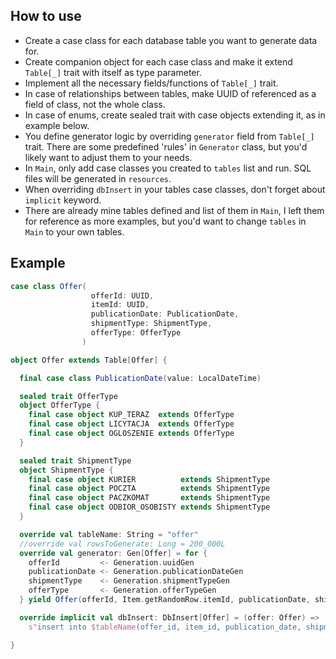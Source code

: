 ## How to use

- Create a case class for each database table you want to generate data for. 
- Create companion object for each case class and make it extend ```Table[_]``` trait with itself as type parameter.
- Implement all the necessary fields/functions of ```Table[_]``` trait.
- In case of relationships between tables, make UUID of referenced as a field of class, not the whole class.
- In case of enums, create sealed trait with case objects extending it, as in example below.
- You define generator logic by overriding ```generator``` field from ```Table[_]``` trait. There are some predefined 'rules' in ```Generator``` class, but you'd likely want to adjust them to your needs.
- In ```Main```, only add case classes you created to ```tables``` list and run. SQL files will be generated in ```resources```.
- When overriding ```dbInsert``` in your tables case classes, don't forget about ```implicit``` keyword.
- There are already mine tables defined and list of them in ```Main```, I left them for reference as more examples, but you'd want to change ```tables``` in ```Main``` to your own tables.

## Example

```Scala
case class Offer(
                  offerId: UUID,
                  itemId: UUID,
                  publicationDate: PublicationDate,
                  shipmentType: ShipmentType,
                  offerType: OfferType
                )

object Offer extends Table[Offer] {

  final case class PublicationDate(value: LocalDateTime)

  sealed trait OfferType
  object OfferType {
    final case object KUP_TERAZ  extends OfferType
    final case object LICYTACJA  extends OfferType
    final case object OGLOSZENIE extends OfferType
  }

  sealed trait ShipmentType
  object ShipmentType {
    final case object KURIER          extends ShipmentType
    final case object POCZTA          extends ShipmentType
    final case object PACZKOMAT       extends ShipmentType
    final case object ODBIOR_OSOBISTY extends ShipmentType
  }

  override val tableName: String = "offer"
  //override val rowsToGenerate: Long = 200_000L
  override val generator: Gen[Offer] = for {
    offerId         <- Generation.uuidGen
    publicationDate <- Generation.publicationDateGen
    shipmentType    <- Generation.shipmentTypeGen
    offerType       <- Generation.offerTypeGen
  } yield Offer(offerId, Item.getRandomRow.itemId, publicationDate, shipmentType, offerType)

  override implicit val dbInsert: DbInsert[Offer] = (offer: Offer) =>
    s"insert into $tableName(offer_id, item_id, publication_date, shipment_type, offer_type) values ('${offer.offerId}', '${offer.itemId}', '${offer.publicationDate.value}', '${offer.shipmentType}', '${offer.offerType}');"

}
```